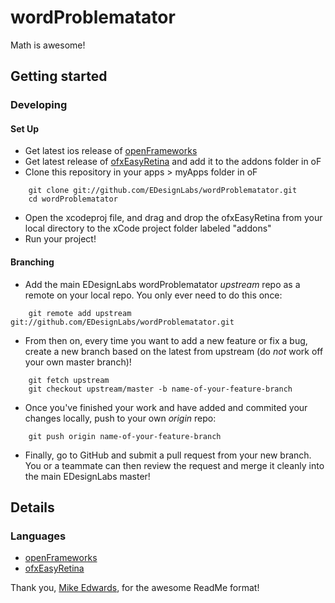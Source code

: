 # wordProblematator
Math is awesome!

## Getting started

### Developing

#### Set Up
- Get latest ios release of [openFrameworks](http://www.openframeworks.cc/download/)
- Get latest release of [ofxEasyRetina](https://github.com/armadillu/ofxEasyRetina) and add it to the addons folder in oF
- Clone this repository in your apps > myApps folder in oF

```
    git clone git://github.com/EDesignLabs/wordProblematator.git
    cd wordProblematator
```

- Open the xcodeproj file, and drag and drop the ofxEasyRetina from your local directory to the xCode project folder labeled "addons"
- Run your project!

#### Branching
- Add the main EDesignLabs wordProblematator *upstream* repo as a remote on your local repo. You only ever need to do this once:

```
    git remote add upstream git://github.com/EDesignLabs/wordProblematator.git
```

- From then on, every time you want to add a new feature or fix a bug, create a new branch based on the latest from upstream (do *not* work off your own master branch)!

```
    git fetch upstream
    git checkout upstream/master -b name-of-your-feature-branch
```

- Once you've finished your work and have added and commited your changes locally, push to your own *origin* repo:

```
    git push origin name-of-your-feature-branch
```

- Finally, go to GitHub and submit a pull request from your new branch.  You or a teammate can then review the request and merge it cleanly into the main EDesignLabs master!



## Details

### Languages

- [openFrameworks](http://www.openframeworks.cc/)
- [ofxEasyRetina](https://github.com/armadillu/ofxEasyRetina)


Thank you, [Mike Edwards](https://github.com/mikeedwards), for the awesome ReadMe format!
